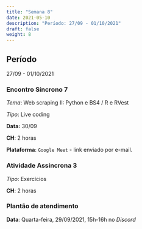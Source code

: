 ```yaml
---
title: "Semana 8"
date: 2021-05-10
description: "Período: 27/09 - 01/10/2021"
draft: false
weight: 8
---
```


## Período

27/09 - 01/10/2021

### Encontro Síncrono 7

*Tema*: Web scraping II: Python e BS4 / R e RVest

*Tipo*: Live coding 

**Data:** 30/09

**CH**: 2 horas

**Plataforma**: `Google Meet` - link enviado por e-mail.

### Atividade Assíncrona 3

*Tipo*: Exercícios

**CH**: 2 horas

### Plantão de atendimento

**Data**: Quarta-feira, 29/09/2021, 15h-16h no *Discord*